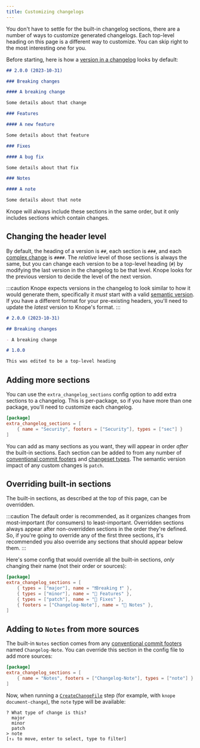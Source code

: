 ```yaml
---
title: Customizing changelogs
---
```


You don't have to settle for the built-in changelog sections,
there are a number of ways to customize generated changelogs.
Each top-level heading on this page is a different way to customize.
You can skip right to the most interesting one for you.

Before starting, here is how a [version in a changelog](/reference/concepts/changelog#versions) looks by default:

```markdown
## 2.0.0 (2023-10-31)

### Breaking changes

#### A breaking change

Some details about that change

### Features

#### A new feature

Some details about that feature

### Fixes

#### A bug fix

Some details about that fix

### Notes

#### A note

Some details about that note
```

Knope will always include these sections in the same order, but it only includes sections which contain changes.

## Changing the header level

By default, the heading of a version is `##`, each section is `###`, and each [complex change](/reference/concepts/changelog/#simple-vs-complex-changes) is `####`.
The _relative_ level of those sections is always the same,
but you can change each version to be a top-level heading (`#`)
by modifying the last version in the changelog to be that level.
Knope looks for the previous version to decide the level of the next version.

:::caution
Knope expects versions in the changelog to look similar to how it would generate them,
specifically it _must_ start with a valid [semantic version](/reference/concepts/semantic-versioning).
If you have a different format for your pre-existing headers, you'll need to update the _latest_ version to Knope's format.
:::

```markdown
# 2.0.0 (2023-10-31)

## Breaking changes

- A breaking change

# 1.0.0

This was edited to be a top-level heading
```

## Adding more sections

You can use the `extra_changelog_sections` config option to add extra sections to a changelog.
This is per-package, so if you have more than one package, you'll need to customize each changelog.

```toml title="knope.toml"
[package]
extra_changelog_sections = [
    { name = "Security", footers = ["Security"], types = ["sec"] }
]
```

You can add as many sections as you want, they will appear in order _after_ the built-in sections.
Each section can be added to from any number of [conventional commit footers](/reference/concepts/conventional-commits/#footers) and [changeset types](https://github.com/knope-dev/changesets?tab=readme-ov-file#change-type).
The semantic version impact of any custom changes is `patch`.

## Overriding built-in sections

The built-in sections, as described at the top of this page, can be overridden.

:::caution
The default order is recommended, as it organizes changes from most-important (for consumers) to least-important.
Overridden sections always appear after non-overridden sections in the order they're defined.
So, if you're going to override any of the first three sections,
it's recommended you also override any sections that should appear below them.
:::

Here's some config that would override all the built-in sections,
_only_ changing their name (not their order or sources):

```toml title="knope.toml"
[package]
extra_changelog_sections = [
    { types = ["major"], name = "❗️Breaking ❗" },
    { types = ["minor"], name = "🚀 Features" },
    { types = ["patch"], name = "🐛 Fixes" },
    { footers = ["Changelog-Note"], name = "📝 Notes" },
]
```

## Adding to `Notes` from more sources

The built-in `Notes` section comes from any [conventional commit footers](/reference/concepts/conventional-commits#footers) named `Changelog-Note`.
You can override this section in the config file to add more sources:

```toml title="knope.toml"
[package]
extra_changelog_sections = [
    { name = "Notes", footers = ["Changelog-Note"], types = ["note"] }
]
```

Now, when running a [`CreateChangeFile`](/reference/config-file/steps/create-change-file/) step (for example, with `knope document-change`), the `note` type will be available:

```text
? What type of change is this?
  major
  minor
  patch
> note
[↑↓ to move, enter to select, type to filter]
```
